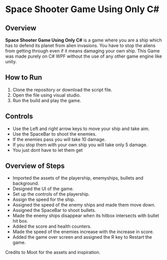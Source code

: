 

# Space Shooter Game Using Only C#

## Overview
**Space Shooter Game Using Only C#** is a game where you are a ship which has to defend its planet from alien invasions. You have to stop the aliens from getting through even if it means damaging your own ship. This Game was made purely on C# WPF without the use of any other game engine like unity.

## How to Run
1. Clone the repository or download the script file.
2. Open the file using visual studio.
3. Run the build and play the game.
   

## Controls
- Use the Left and right arrow keys to move your ship and take aim.
- Use the SpaceBar to shoot the enemies.
- If the enemies pass you will take 10 damage.
- If you stop them with your own ship you will take only 5 damage.
- You just dont have to let them get 


## Overview of Steps
- Imported the assets of the playership, enemyships, bullets and background.
- Designed the UI of the game.
- Set up the controls of the playership.
- Assign the speed for the ship.
- Assigned the speed of the enemy ships and made them move down.
- Assigned the SpaceBar to shoot bullets.
- Made the enemy ships disappear when its hitbox intersects with bullet hit box.
- Added the score and health counters.
- Made the speed of the enemies increase with the increase in score.
- Added the game over screen and assigned the R key to Restart the game.

Credits to Moot for the assets and inspiration.
